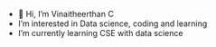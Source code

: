 - 👋 Hi, I’m Vinaitheerthan C
- I’m interested in Data science, coding and learning
- I’m currently learning CSE with data science

<!---
VinaitheerthanC/VinaitheerthanC is a ✨ special ✨ repository because its `README.md` (this file) appears on your GitHub profile.
You can click the Preview link to take a look at your changes.
--->
